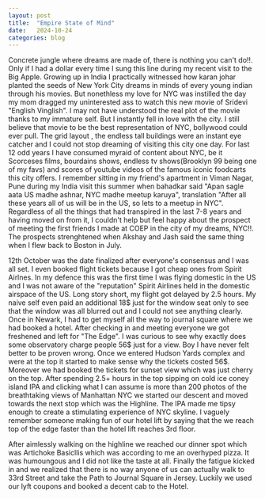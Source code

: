 ```yaml
---
layout: post
title:  "Empire State of Mind"
date:   2024-10-24
categories: blog
---
```


Concrete jungle where dreams are made of, there is nothing you can't do!!. Only if I had a dollar every time I sung this line during my recent visit to the Big Apple. Growing up in India I practically witnessed how karan johar planted the seeds of New York City dreams in minds of every young indian through his movies. But nonethless my love for NYC was instilled the day my mom dragged my uninterested ass to watch this new movie of Sridevi "English Vinglish". I may not have understood the real plot of the movie thanks to my immature self. But I instantly fell in love with the city. I still believe that movie to be the best representation of NYC, bollywood could ever pull. The grid layout , the endless tall buildings were an instant eye catcher and I could not stop dreaming of visiting this city one day. 
For last 12 odd years I have consumed myraid of content about NYC, be it Scorceses films, bourdains shows, endless tv shows(Brooklyn 99 being one of my favs) and scores of youtube videos of the famous iconic foodcarts this city offers. 
I remember sitting in my friend's apartment in Viman Nagar, Pune during my India visit this summer when bahadkar said "Apan sagle aata US madhe ashnar, NYC madhe meetup karuya", translation "After all these years all of us will be in the US, so lets to a meetup in NYC". Regardless of all the things that had transpired in the last 7-8 years and having moved on from it, I couldn't help but feel happy about the prospect of meeting the first friends I made at COEP in the city of my dreams, NYC!!. The prospects strenghtened when Akshay and Jash said the same thing when I flew back to Boston in July.

12th October was the date finalized after everyone's consensus and I was all set. I even booked flight tickets because I got cheap ones from Spirit Airlnes. In my defence this was the first time I was flying domestic in the US and I was not aware of the "reputation" Spirit Airlines held in the domestic airspace of the US. Long story short, my flight got delayed by 2.5 hours. My naive self even paid an additional 18$ just for the window seat only to see that the window was all blurred out and I could not see anything clearly. Once in Newark, I had to get myself all the way to journal square where we had booked a hotel. After checking in and meeting everyone we got freshened and left for "The Edge". I was curious to see why exactly does some observatory charge people 56$ just for a view. Boy I have never felt better to be proven wrong. Once we entered Hudson Yards complex and were at the top it started to make sense why the tickets costed 56$. Moreover we had booked the tickets for sunset view which was just cherry on the top. 
After spending 2.5+ hours in the top sipping on cold ice coney island IPA and clicking what I can assume is more than 200 photos of the breathtaking views of Manhattan NYC we started our descent and moved towards the next stop which was the Highline. The IPA made me tipsy enough to create a stimulating experience of NYC skyline. I vaguely remember someone making fun of our hotel lift by saying that the we reach top of the edge faster than the hotel lift reaches 3rd floor. 

After aimlessly walking on the highline we reached our dinner spot which was Artichoke Basicllis which was according to me an overhyped pizza. It was humoungous and I did not like the taste at all. 
Finally the fatigue kicked in and we realized that there is no way anyone of us can actually walk to 33rd Street and take the Path to Journal Square in Jersey. Luckily we used our lyft coupons and booked a decent cab to the Hotel.